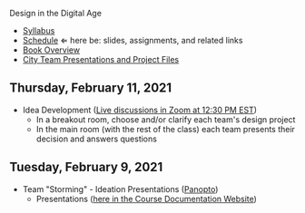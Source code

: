 Design in the Digital Age

- [Syllabus](syllabus.md)
- [Schedule](schedule.md)  &lArr; here be: slides, assignments, and related links
- [Book Overview](book-overview.md)
- [City Team Presentations and Project Files](files.md)

## Thursday, February 11, 2021

- Idea Development ([Live discussions in Zoom at 12:30 PM EST](https://rochester.zoom.us/j/97162292503?pwd=WVIzaGlvRlZaYkFjMGJjd3p3d2s3UT09))
  - In a breakout room, choose and/or clarify each team's design project
  - In the main room (with the rest of the class) each team presents their decision and answers questions 

## Tuesday, February 9, 2021

- Team "Storming" - Ideation Presentations ([Panopto](https://rochester.hosted.panopto.com/Panopto/Pages/Viewer.aspx?id=b9a1b029-266d-43aa-abfd-acca013cd769))
  - Presentations ([here in the Course Documentation Website](files.md))

